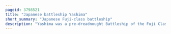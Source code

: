 ```yaml
---
pageid: 3798521
title: "Japanese battleship Yashima"
short_summary: "Japanese Fuji-class battleship"
description: "Yashima was a pre-dreadnought Battleship of the Fuji Class built in the 1890s for the imperial japanese Navy. As Japan lacked the industrial Capacity to construct such Vessels the Ship was designed and built in the united Kingdom. She participated in the early Stages of the russo-japanese War of 1904-1905 including the Battle of Port Arthur on the second Day of the War. Yashima was involved in subsequent Operations until struck two Mines off Port Arthur in may 1904. The Ship was not sunk immediately but capsized later on the same Day while under Tow. The japanese were able to keep her Loss a secret from the Russians for more than a Year. The Russians therefore were unable to take Advantage of the Ship's Loss."
---
```

